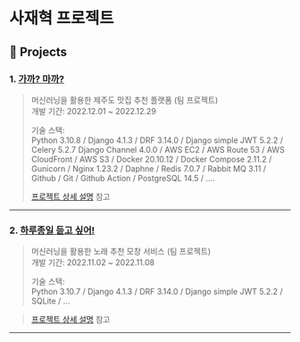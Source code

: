 # 사재혁 프로젝트
## :pushpin: Projects
### 1. [가까? 마까?](https://github.com/1TEAM12/GaGgaMaGga_BE)
>머신러닝을 활용한 제주도 맛집 추천 플랫폼 (팀 프로젝트)  
>개발 기간: 2022.12.01 ~ 2022.12.29  
>  
>기술 스택:  
>Python 3.10.8 / Django 4.1.3 / DRF 3.14.0 / Django simple JWT 5.2.2 / Celery 5.2.7
> Django Channel 4.0.0 / AWS EC2 / AWS Route 53 / AWS CloudFront / AWS S3 / Docker 20.10.12 / Docker Compose 2.11.2 / Gunicorn / Nginx 1.23.2 / Daphne / Redis 7.0.7 / 
>Rabbit MQ 3.11 / Github / Git / Github Action / PostgreSQL 14.5 / ....
>  
>[프로젝트 상세 설명](https://github.com/saJaeHyukc/portfolio/blob/main/project_detail/gaggamagga/gaggamagga.md) 참고

---


### 2. [하루종일 듣고 싶어!](https://github.com/1TEAM12/Music_Recommend_Back)
>머신러닝을 활용한 노래 추천 모창 서비스 (팀 프로젝트)  
>개발 기간: 2022.11.02 ~ 2022.11.08  
> 
>기술 스택:  
>Python 3.10.7 / Django 4.1.3 / DRF 3.14.0 / Django simple JWT 5.2.2 / SQLite / ...

>  
>[프로젝트 상세 설명](https://github.com/saJaeHyukc/portfolio/blob/main/project_detail/music_recommend/music_recommend.md) 참고
---
